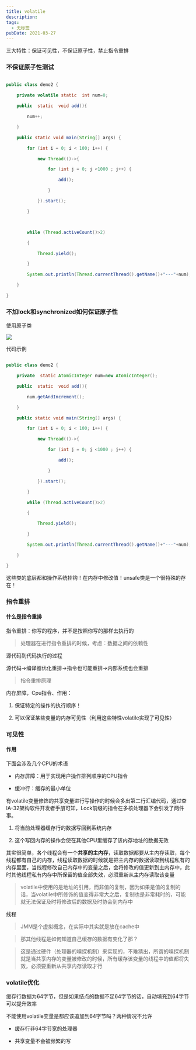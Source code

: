 ```yaml
---
title: volatile
description: 
tags:
  - 无标签
pubDate: 2021-03-27
---
```



三大特性：保证可见性，不保证原子性，禁止指令重排



<!-- more -->



### 不保证原子性测试



```java

public class demo2 {

    private volatile static  int num=0;

    public  static  void add(){

        num++;

    }

    public static void main(String[] args) {

        for (int i = 0; i < 100; i++) {

            new Thread(()->{

                for (int j = 0; j <1000 ; j++) {

                    add();

                }

            }).start();

        }



        while (Thread.activeCount()>2)

        {

            Thread.yield();

        }

        System.out.println(Thread.currentThread().getName()+"---"+num);

    }

}

```



### 不加lock和synchronized如何保证原子性



使用原子类



![](https://p3-juejin.byteimg.com/tos-cn-i-k3u1fbpfcp/16908aea3345438e8f5821e293403ab7~tplv-k3u1fbpfcp-watermark.image)



代码示例



```java

public class demo2 {

    private  static AtomicInteger num=new AtomicInteger();

    public  static  void add(){

        num.getAndIncrement();

    }

    public static void main(String[] args) {

        for (int i = 0; i < 100; i++) {

            new Thread(()->{

                for (int j = 0; j <1000 ; j++) {

                    add();

                }

            }).start();

        }

        while (Thread.activeCount()>2)

        {

            Thread.yield();

        }

        System.out.println(Thread.currentThread().getName()+"---"+num);

    }

}

```



这些类的底层都和操作系统挂钩！在内存中修改值！unsafe类是一个很特殊的存在！



### 指令重排



#### 什么是指令重排



指令重排：你写的程序，并不是按照你写的那样去执行的



> 处理器在进行指令重排的时候，考虑：数据之间的依赖性



源代码到代码执行的过程



源代码->编译器优化重排->指令也可能重排->内部系统也会重排



> 指令重排原理



内存屏障，Cpu指令、作用：



1. 保证特定的操作的执行顺序！

2. 可以保证某些变量的内存可见性（利用这些特性volatile实现了可见性）



### 可见性



#### 作用



下面会涉及几个CPU的术语



- 内存屏障：用于实现用户操作排列顺序的CPU指令

- 缓冲行：缓存的最小单位



有volatile变量修饰的共享变量进行写操作的时候会多出第二行汇编代码，通过查IA-32架构软件开发者手册可知，Lock前缀的指令在多核处理器下会引发了两件事。



1. 将当前处理器缓存行的数据写回到系统内存

2. 这个写回内存的操作会使在其他CPU里缓存了该内存地址的数据无效



其实很简单，各个线程会有一个**共享的主内存**，读取数据都要从主内存读取，每个线程都有自己的内存，线程读取数据的时候就是把主内存的数据读取到线程私有的内存里面，当线程修改自己内存中的变量之后，会将修改的值更新到主内存中，此时其他线程私有内存中所保留的值全部失效，必须重新从主内存读取该变量 



> volatile中使用的是地址的引用，而非值的复制，因为如果是值的复制的话，当volatile中所修饰的值变得非常大之后，复制也是非常耗时的，可能就无法保证及时将修改后的数据及时协会到内存中



线程



> JMM是个虚拟概念，在实际中其实就是放在cache中

>

> 

>

> 那其他线程是如何知道自己缓存的数据有变化了那？

>

> 这是通过硬件（处理器的嗅探机制）来实现的，不难猜出，所谓的嗅探机制就是当共享内存的变量被修改的时候，所有缓存该变量的线程中的值都将失效，必须要重新从共享内存读取才行



### volatile优化



缓存行数据为64字节，但是如果结点的数据不足64字节的话，自动填充到64字节可以提升效率



不能使用volatile变量是都应该追加到64字节吗？两种情况不允许



- 缓存行非64字节宽的处理器

- 共享变量不会被频繁的写